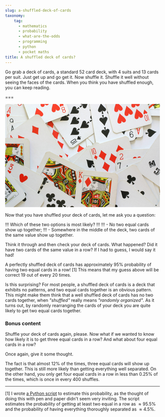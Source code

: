 ```yaml
---
slug: a-shuffled-deck-of-cards
taxonomy:
    tag:
      - mathematics
      - probability
      - what-are-the-odds
      - programming
      - python
      - pocket maths
title: A shuffled deck of cards?
---
```


Go grab a deck of cards, a standard $52$ card deck, with $4$ suits and $13$ cards per suit. Just get up and go get it. Now shuffle it.
Shuffle it well without seeing the faces of the cards. When you think you have shuffled enough, you can keep reading.

===

![Some cards](cards.jpg)

Now that you have shuffled your deck of cards, let me ask you a question:

!!! Which of these two options is most likely?
!!!
!!! - No two equal cards show up together;
!!! - Somewhere in the middle of the deck, two cards of the same value show up together.

Think it through and then check your deck of cards. What happened? Did it have two cards of the same value in a row? If I had to guess, I would say it had!

A perfectly shuffled deck of cards has approximately $95\%$ probability of having two equal cards in a row! [1]
This means that my guess above will be correct $19$ out of every $20$ times.

Is this surprising? For most people, a shuffled deck of cards is a deck that exhibits no patterns, and two equal cards together is an obvious pattern.
This might make them think that a well shuffled deck of cards has no two cards together, when _"shuffled"_ really means _"randomly organized"_.
As it turns out, by randomly rearranging the cards of your deck you are quite likely to get two equal cards together.

### Bonus content

Shuffle your deck of cards again, please. Now what if we wanted to know how likely it is to get three equal cards in a row?
And what about four equal cards in a row?

Once again, give it some thought.

The fact is that almost $12\%$ of the times, three equal cards will show up together. This is still more likely than getting everything well separated. 
On the other hand, you only get four equal cards in a row in less than $0.25\%$ of the times, which is once in every $400$ shuffles.

---

[1] I wrote [a Python script](https://github.com/RojerGS/projects/blob/master/whatAreTheOdds/shuffled_card_deck.py) to estimate this probability,
as the thought of doing this with pen and paper didn't seem very inviting. The script estimates the probability of getting at least two equal in a row as $\approx 95.5\%$ 
and the probability of having everything thoroughly separated as $\approx 4.5\%$.
